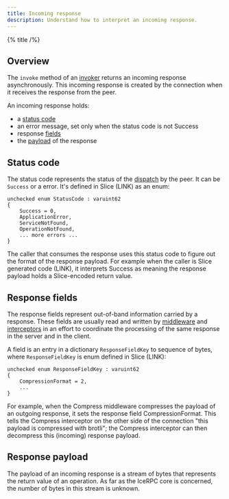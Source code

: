 ```yaml
---
title: Incoming response
description: Understand how to interpret an incoming response.
---
```


{% title /%}

## Overview

The `invoke` method of an [invoker](invocation-pipeline#the-invoker-abstraction) returns an incoming response
asynchronously. This incoming response is created by the connection when it receives the response from the peer.

An incoming response holds:
 - a [status code](#status-code)
 - an error message, set only when the status code is not Success
 - response [fields](#response-fields)
 - the [payload](#response-payload) of the response

## Status code

The status code represents the status of the [dispatch](../dispatch/dispatch-pipeline#definition) by the peer. It can be
`Success` or a error. It's defined in Slice (LINK) as an enum:

```slice
unchecked enum StatusCode : varuint62
{
    Success = 0,
    ApplicationError,
    ServiceNotFound,
    OperationNotFound,
    ... more errors ...
}
```

The caller that consumes the response uses this status code to figure out the format of the response payload. For
example when the caller is Slice generated code (LINK), it interprets Success as meaning the response payload holds a
Slice-encoded return value.

## Response fields

The response fields represent out-of-band information carried by a response. These fields are usually read and written
by [middleware](../dispatch/middleware) and [interceptors](interceptor) in an effort to coordinate the processing of the
same response in the server and in the client.

A field is an entry in a dictionary `ResponseFieldKey` to sequence of bytes, where `ResponseFieldKey` is enum defined in
Slice (LINK):
```slice
unchecked enum ResponseFieldKey : varuint62
{
    CompressionFormat = 2,
    ...
}
```

For example, when the Compress middleware compresses the payload of an outgoing response, it sets the response field
CompressionFormat. This tells the Compress interceptor on the other side of the connection "this payload is compressed
with brotli"; the Compress interceptor can then decompress this (incoming) response payload.

## Response payload

The payload of an incoming response is a stream of bytes that represents the return value of an operation. As far as the
IceRPC core is concerned, the number of bytes in this stream is unknown.
